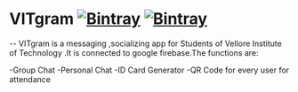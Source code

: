 # VITgram  [![Bintray](https://img.shields.io/twitter/url?label=Follow&style=social&url=https%3A%2F%2Ftwitter.com%2FAryanDokania)](https://bintray.com/blocke/releases/scalajack) [![Bintray](https://img.shields.io/github/followers/imaryandokania?style=social)](https://bintray.com/blocke/releases/scalajack)
--
VITgram is a messaging ,socializing app for Students of Vellore Institute of Technology .It is connected to google firebase.The functions are:

-Group Chat
-Personal Chat
-ID Card Generator
-QR Code for every user for attendance
